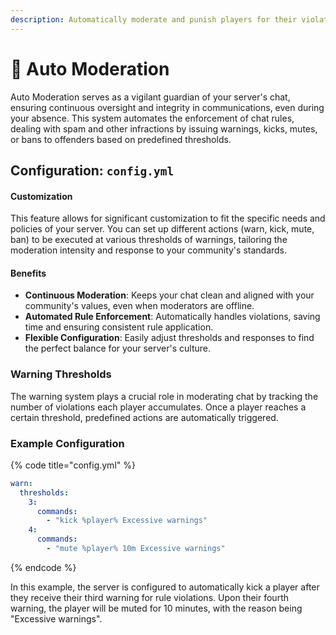 ```yaml
---
description: Automatically moderate and punish players for their violations.
---
```


# 🙂 Auto Moderation

Auto Moderation serves as a vigilant guardian of your server's chat, ensuring continuous oversight and integrity in communications, even during your absence. This system automates the enforcement of chat rules, dealing with spam and other infractions by issuing warnings, kicks, mutes, or bans to offenders based on predefined thresholds.

## Configuration: `config.yml`

#### Customization

This feature allows for significant customization to fit the specific needs and policies of your server. You can set up different actions (warn, kick, mute, ban) to be executed at various thresholds of warnings, tailoring the moderation intensity and response to your community's standards.

#### Benefits

* **Continuous Moderation**: Keeps your chat clean and aligned with your community's values, even when moderators are offline.
* **Automated Rule Enforcement**: Automatically handles violations, saving time and ensuring consistent rule application.
* **Flexible Configuration**: Easily adjust thresholds and responses to find the perfect balance for your server's culture.

### Warning Thresholds

The warning system plays a crucial role in moderating chat by tracking the number of violations each player accumulates. Once a player reaches a certain threshold, predefined actions are automatically triggered.

### **Example Configuration**

{% code title="config.yml" %}
```yaml
warn:
  thresholds:
    3:
      commands:
        - "kick %player% Excessive warnings"
    4:
      commands:
        - "mute %player% 10m Excessive warnings"
```
{% endcode %}

In this example, the server is configured to automatically kick a player after they receive their third warning for rule violations. Upon their fourth warning, the player will be muted for 10 minutes, with the reason being "Excessive warnings".

